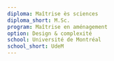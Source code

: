 ```yaml
---
diploma: Maîtrise ès sciences
diploma_short: M.Sc.
program: Maîtrise en aménagement
option: Design & complexité
school: Université de Montréal
school_short: UdeM
---
```

